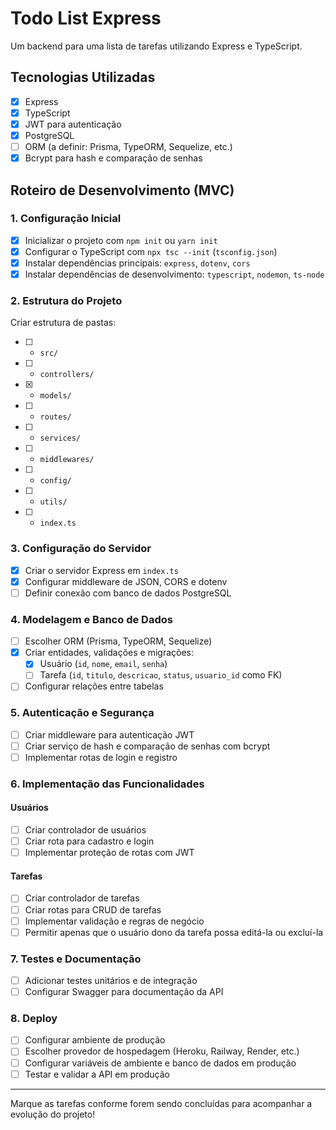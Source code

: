 # Todo List Express

Um backend para uma lista de tarefas utilizando Express e TypeScript.

## Tecnologias Utilizadas

- [x] Express
- [x] TypeScript
- [x] JWT para autenticação
- [x] PostgreSQL
- [ ] ORM (a definir: Prisma, TypeORM, Sequelize, etc.)
- [x] Bcrypt para hash e comparação de senhas

## Roteiro de Desenvolvimento (MVC)

### 1. Configuração Inicial
- [x] Inicializar o projeto com `npm init` ou `yarn init` 
- [x] Configurar o TypeScript com `npx tsc --init` (`tsconfig.json`)
- [x] Instalar dependências principais: `express`, `dotenv`, `cors`
- [x] Instalar dependências de desenvolvimento: `typescript`, `nodemon`, `ts-node`

### 2. Estrutura do Projeto
 Criar estrutura de pastas:
- [ ] - `src/`
- [ ]    - `controllers/`
- [x]    - `models/`
- [ ]    - `routes/`
- [ ]    - `services/`
- [ ]    - `middlewares/`
- [ ]    - `config/`
- [ ]    - `utils/`
- [ ]    - `index.ts`

### 3. Configuração do Servidor
- [x] Criar o servidor Express em `index.ts`
- [x] Configurar middleware de JSON, CORS e dotenv
- [ ] Definir conexão com banco de dados PostgreSQL

### 4. Modelagem e Banco de Dados
- [ ] Escolher ORM (Prisma, TypeORM, Sequelize)
- [x] Criar entidades, validações e migrações:
  - [x] Usuário (`id`, `nome`, `email`, `senha`)
  - [ ] Tarefa (`id`, `titulo`, `descricao`, `status`, `usuario_id` como FK)
- [ ] Configurar relações entre tabelas

### 5. Autenticação e Segurança
- [ ] Criar middleware para autenticação JWT
- [ ] Criar serviço de hash e comparação de senhas com bcrypt
- [ ] Implementar rotas de login e registro

### 6. Implementação das Funcionalidades
#### Usuários
- [ ] Criar controlador de usuários
- [ ] Criar rota para cadastro e login
- [ ] Implementar proteção de rotas com JWT

#### Tarefas
- [ ] Criar controlador de tarefas
- [ ] Criar rotas para CRUD de tarefas
- [ ] Implementar validação e regras de negócio
- [ ] Permitir apenas que o usuário dono da tarefa possa editá-la ou excluí-la

### 7. Testes e Documentação
- [ ] Adicionar testes unitários e de integração
- [ ] Configurar Swagger para documentação da API

### 8. Deploy
- [ ] Configurar ambiente de produção
- [ ] Escolher provedor de hospedagem (Heroku, Railway, Render, etc.)
- [ ] Configurar variáveis de ambiente e banco de dados em produção
- [ ] Testar e validar a API em produção

---

Marque as tarefas conforme forem sendo concluídas para acompanhar a evolução do projeto!

